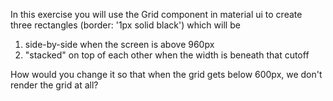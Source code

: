 In this exercise you will use the Grid component in material ui to
create three rectangles (border: '1px solid black') which will be

1. side-by-side when the screen is above 960px
2. "stacked" on top of each other when the width is beneath that cutoff

How would you change it so that when the grid gets below 600px, we don't render
the grid at all?
